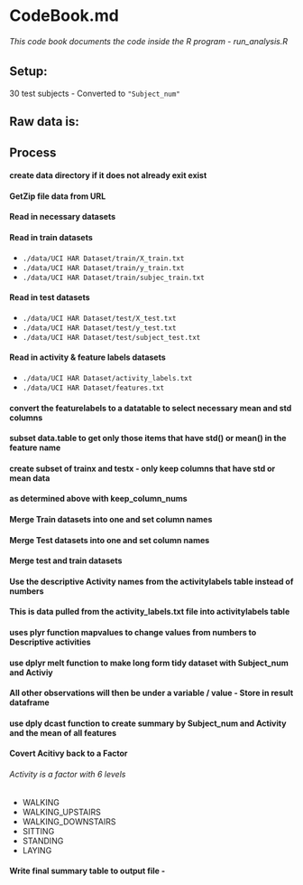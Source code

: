 
# CodeBook.md
###### This code book documents the code inside the R program - run_analysis.R

## Setup:
30 test subjects - Converted to  ```"Subject_num"```
## Raw data is: 

## Process
#### create data directory if it does not already exit exist

#### GetZip file data from URL
#### Read in necessary datasets

#### Read in train datasets
* `./data/UCI HAR Dataset/train/X_train.txt`
* `./data/UCI HAR Dataset/train/y_train.txt`
* `./data/UCI HAR Dataset/train/subjec_train.txt`

#### Read in test datasets
* `./data/UCI HAR Dataset/test/X_test.txt`
* `./data/UCI HAR Dataset/test/y_test.txt`
* `./data/UCI HAR Dataset/test/subject_test.txt`

#### Read in activity & feature labels datasets
* `./data/UCI HAR Dataset/activity_labels.txt`
* `./data/UCI HAR Dataset/features.txt`

#### convert the featurelabels to a datatable to select necessary mean and std columns
#### subset data.table to get only those items that have std() or mean() in the feature name

#### create subset of trainx and testx - only keep columns that have std or mean data
#### as determined above with keep_column_nums

#### Merge Train datasets into one and set column names
#### Merge Test datasets into one and set column names

#### Merge test and train datasets

#### Use the descriptive Activity names from the activitylabels table instead of numbers
#### This is data pulled from the activity_labels.txt file into activitylabels table
#### uses plyr function mapvalues to change values from numbers to Descriptive activities 

#### use dplyr melt function to make long form tidy dataset with Subject_num and Activiy
#### All other observations will then be under a variable / value  - Store in result dataframe

#### use dply dcast function to create summary by Subject_num and Activity and the mean of all features
#### Covert Acitivy back to a Factor 
###### Activity is a factor with 6 levels 
* WALKING
* WALKING_UPSTAIRS
* WALKING_DOWNSTAIRS
* SITTING
* STANDING
* LAYING

#### Write final summary table to output file - 


